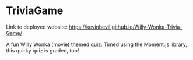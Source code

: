 # TriviaGame

Link to deployed website: https://kevinbevil.github.io/Willy-Wonka-Trivia-Game/

A fun Willy Wonka (movie) themed quiz.  Timed using the Moment.js library, this quirky quiz is graded, too!
